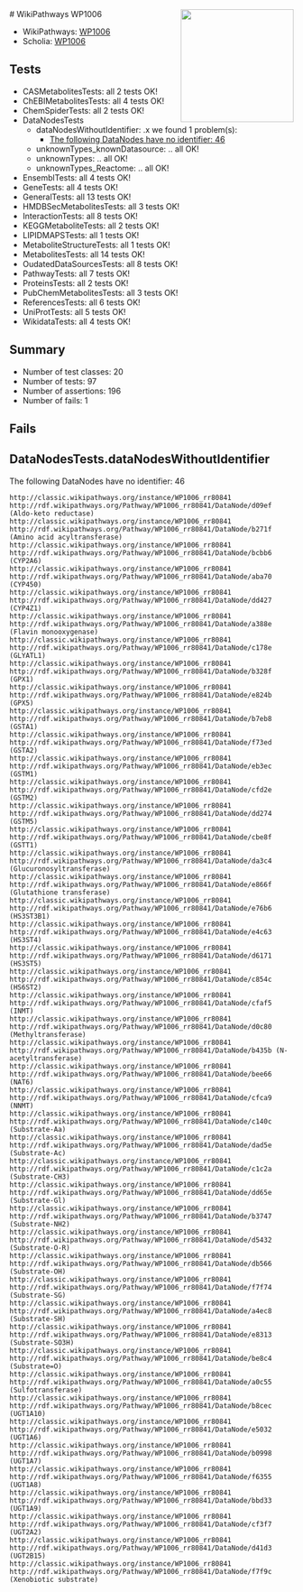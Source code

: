 <img style="float: right; width: 200px" src="https://upload.wikimedia.org/wikipedia/commons/thumb/8/83/Wplogo_with_text_500.png/640px-Wplogo_with_text_500.png" />
# WikiPathways WP1006

* WikiPathways: [WP1006](https://wikipathways.org/pathways/WP1006)
* Scholia: [WP1006](https://scholia.toolforge.org/wikipathways/WP1006)
## Tests
* CASMetabolitesTests: all 2 tests OK!
* ChEBIMetabolitesTests: all 4 tests OK!
* ChemSpiderTests: all 2 tests OK!
* DataNodesTests
    * dataNodesWithoutIdentifier: .x we found 1 problem(s):
        * [The following DataNodes have no identifier: 46](#8792c4f3)
    * unknownTypes_knownDatasource: .. all OK!
    * unknownTypes: .. all OK!
    * unknownTypes_Reactome: .. all OK!
* EnsemblTests: all 4 tests OK!
* GeneTests: all 4 tests OK!
* GeneralTests: all 13 tests OK!
* HMDBSecMetabolitesTests: all 3 tests OK!
* InteractionTests: all 8 tests OK!
* KEGGMetaboliteTests: all 2 tests OK!
* LIPIDMAPSTests: all 1 tests OK!
* MetaboliteStructureTests: all 1 tests OK!
* MetabolitesTests: all 14 tests OK!
* OudatedDataSourcesTests: all 8 tests OK!
* PathwayTests: all 7 tests OK!
* ProteinsTests: all 2 tests OK!
* PubChemMetabolitesTests: all 3 tests OK!
* ReferencesTests: all 6 tests OK!
* UniProtTests: all 5 tests OK!
* WikidataTests: all 4 tests OK!


## Summary

* Number of test classes: 20
* Number of tests: 97
* Number of assertions: 196
* Number of fails: 1

## Fails

<a name="8792c4f3" />

## DataNodesTests.dataNodesWithoutIdentifier

The following DataNodes have no identifier: 46
```
http://classic.wikipathways.org/instance/WP1006_rr80841 http://rdf.wikipathways.org/Pathway/WP1006_rr80841/DataNode/d09ef (Aldo-keto reductase)
http://classic.wikipathways.org/instance/WP1006_rr80841 http://rdf.wikipathways.org/Pathway/WP1006_rr80841/DataNode/b271f (Amino acid acyltransferase)
http://classic.wikipathways.org/instance/WP1006_rr80841 http://rdf.wikipathways.org/Pathway/WP1006_rr80841/DataNode/bcbb6 (CYP2A6)
http://classic.wikipathways.org/instance/WP1006_rr80841 http://rdf.wikipathways.org/Pathway/WP1006_rr80841/DataNode/aba70 (CYP450)
http://classic.wikipathways.org/instance/WP1006_rr80841 http://rdf.wikipathways.org/Pathway/WP1006_rr80841/DataNode/dd427 (CYP4Z1)
http://classic.wikipathways.org/instance/WP1006_rr80841 http://rdf.wikipathways.org/Pathway/WP1006_rr80841/DataNode/a388e (Flavin monooxygenase)
http://classic.wikipathways.org/instance/WP1006_rr80841 http://rdf.wikipathways.org/Pathway/WP1006_rr80841/DataNode/c178e (GLYATL1)
http://classic.wikipathways.org/instance/WP1006_rr80841 http://rdf.wikipathways.org/Pathway/WP1006_rr80841/DataNode/b328f (GPX1)
http://classic.wikipathways.org/instance/WP1006_rr80841 http://rdf.wikipathways.org/Pathway/WP1006_rr80841/DataNode/e824b (GPX5)
http://classic.wikipathways.org/instance/WP1006_rr80841 http://rdf.wikipathways.org/Pathway/WP1006_rr80841/DataNode/b7eb8 (GSTA1)
http://classic.wikipathways.org/instance/WP1006_rr80841 http://rdf.wikipathways.org/Pathway/WP1006_rr80841/DataNode/f73ed (GSTA2)
http://classic.wikipathways.org/instance/WP1006_rr80841 http://rdf.wikipathways.org/Pathway/WP1006_rr80841/DataNode/eb3ec (GSTM1)
http://classic.wikipathways.org/instance/WP1006_rr80841 http://rdf.wikipathways.org/Pathway/WP1006_rr80841/DataNode/cfd2e (GSTM2)
http://classic.wikipathways.org/instance/WP1006_rr80841 http://rdf.wikipathways.org/Pathway/WP1006_rr80841/DataNode/dd274 (GSTM5)
http://classic.wikipathways.org/instance/WP1006_rr80841 http://rdf.wikipathways.org/Pathway/WP1006_rr80841/DataNode/cbe8f (GSTT1)
http://classic.wikipathways.org/instance/WP1006_rr80841 http://rdf.wikipathways.org/Pathway/WP1006_rr80841/DataNode/da3c4 (Glucuronosyltransferase)
http://classic.wikipathways.org/instance/WP1006_rr80841 http://rdf.wikipathways.org/Pathway/WP1006_rr80841/DataNode/e866f (Glutathione transferase)
http://classic.wikipathways.org/instance/WP1006_rr80841 http://rdf.wikipathways.org/Pathway/WP1006_rr80841/DataNode/e76b6 (HS3ST3B1)
http://classic.wikipathways.org/instance/WP1006_rr80841 http://rdf.wikipathways.org/Pathway/WP1006_rr80841/DataNode/e4c63 (HS3ST4)
http://classic.wikipathways.org/instance/WP1006_rr80841 http://rdf.wikipathways.org/Pathway/WP1006_rr80841/DataNode/d6171 (HS3ST5)
http://classic.wikipathways.org/instance/WP1006_rr80841 http://rdf.wikipathways.org/Pathway/WP1006_rr80841/DataNode/c854c (HS6ST2)
http://classic.wikipathways.org/instance/WP1006_rr80841 http://rdf.wikipathways.org/Pathway/WP1006_rr80841/DataNode/cfaf5 (INMT)
http://classic.wikipathways.org/instance/WP1006_rr80841 http://rdf.wikipathways.org/Pathway/WP1006_rr80841/DataNode/d0c80 (Methyltransferase)
http://classic.wikipathways.org/instance/WP1006_rr80841 http://rdf.wikipathways.org/Pathway/WP1006_rr80841/DataNode/b435b (N-acetyltransferase)
http://classic.wikipathways.org/instance/WP1006_rr80841 http://rdf.wikipathways.org/Pathway/WP1006_rr80841/DataNode/bee66 (NAT6)
http://classic.wikipathways.org/instance/WP1006_rr80841 http://rdf.wikipathways.org/Pathway/WP1006_rr80841/DataNode/cfca9 (NNMT)
http://classic.wikipathways.org/instance/WP1006_rr80841 http://rdf.wikipathways.org/Pathway/WP1006_rr80841/DataNode/c140c (Substrate-Aa)
http://classic.wikipathways.org/instance/WP1006_rr80841 http://rdf.wikipathways.org/Pathway/WP1006_rr80841/DataNode/dad5e (Substrate-Ac)
http://classic.wikipathways.org/instance/WP1006_rr80841 http://rdf.wikipathways.org/Pathway/WP1006_rr80841/DataNode/c1c2a (Substrate-CH3)
http://classic.wikipathways.org/instance/WP1006_rr80841 http://rdf.wikipathways.org/Pathway/WP1006_rr80841/DataNode/dd65e (Substrate-Gl)
http://classic.wikipathways.org/instance/WP1006_rr80841 http://rdf.wikipathways.org/Pathway/WP1006_rr80841/DataNode/b3747 (Substrate-NH2)
http://classic.wikipathways.org/instance/WP1006_rr80841 http://rdf.wikipathways.org/Pathway/WP1006_rr80841/DataNode/d5432 (Substrate-O-R)
http://classic.wikipathways.org/instance/WP1006_rr80841 http://rdf.wikipathways.org/Pathway/WP1006_rr80841/DataNode/db566 (Substrate-OH)
http://classic.wikipathways.org/instance/WP1006_rr80841 http://rdf.wikipathways.org/Pathway/WP1006_rr80841/DataNode/f7f74 (Substrate-SG)
http://classic.wikipathways.org/instance/WP1006_rr80841 http://rdf.wikipathways.org/Pathway/WP1006_rr80841/DataNode/a4ec8 (Substrate-SH)
http://classic.wikipathways.org/instance/WP1006_rr80841 http://rdf.wikipathways.org/Pathway/WP1006_rr80841/DataNode/e8313 (Substrate-SO3H)
http://classic.wikipathways.org/instance/WP1006_rr80841 http://rdf.wikipathways.org/Pathway/WP1006_rr80841/DataNode/be8c4 (Substrate=O)
http://classic.wikipathways.org/instance/WP1006_rr80841 http://rdf.wikipathways.org/Pathway/WP1006_rr80841/DataNode/a0c55 (Sulfotransferase)
http://classic.wikipathways.org/instance/WP1006_rr80841 http://rdf.wikipathways.org/Pathway/WP1006_rr80841/DataNode/b8cec (UGT1A10)
http://classic.wikipathways.org/instance/WP1006_rr80841 http://rdf.wikipathways.org/Pathway/WP1006_rr80841/DataNode/e5032 (UGT1A6)
http://classic.wikipathways.org/instance/WP1006_rr80841 http://rdf.wikipathways.org/Pathway/WP1006_rr80841/DataNode/b0998 (UGT1A7)
http://classic.wikipathways.org/instance/WP1006_rr80841 http://rdf.wikipathways.org/Pathway/WP1006_rr80841/DataNode/f6355 (UGT1A8)
http://classic.wikipathways.org/instance/WP1006_rr80841 http://rdf.wikipathways.org/Pathway/WP1006_rr80841/DataNode/bbd33 (UGT1A9)
http://classic.wikipathways.org/instance/WP1006_rr80841 http://rdf.wikipathways.org/Pathway/WP1006_rr80841/DataNode/cf3f7 (UGT2A2)
http://classic.wikipathways.org/instance/WP1006_rr80841 http://rdf.wikipathways.org/Pathway/WP1006_rr80841/DataNode/d41d3 (UGT2B15)
http://classic.wikipathways.org/instance/WP1006_rr80841 http://rdf.wikipathways.org/Pathway/WP1006_rr80841/DataNode/f7f9c (Xenobiotic substrate)
```

